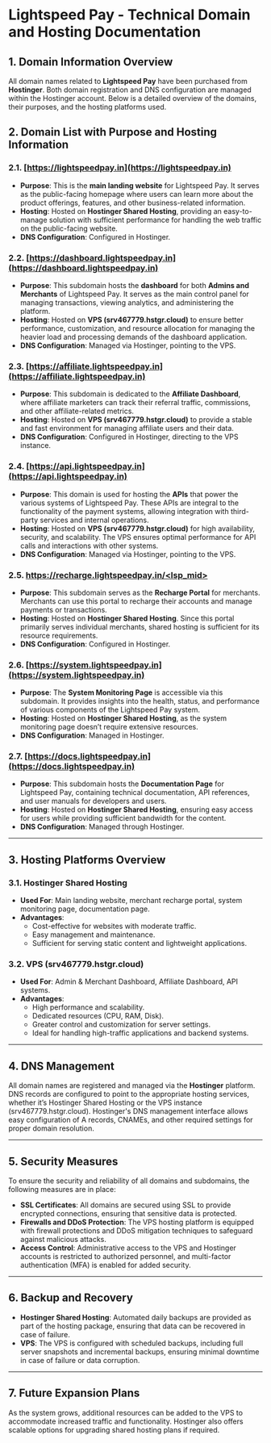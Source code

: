 # Lightspeed Pay - Technical Domain and Hosting Documentation

## 1. Domain Information Overview
All domain names related to **Lightspeed Pay** have been purchased from **Hostinger**. Both domain registration and DNS configuration are managed within the Hostinger account. Below is a detailed overview of the domains, their purposes, and the hosting platforms used.

## 2. Domain List with Purpose and Hosting Information

### 2.1. [https://lightspeedpay.in](https://lightspeedpay.in)
- **Purpose**: This is the **main landing website** for Lightspeed Pay. It serves as the public-facing homepage where users can learn more about the product offerings, features, and other business-related information.
- **Hosting**: Hosted on **Hostinger Shared Hosting**, providing an easy-to-manage solution with sufficient performance for handling the web traffic on the public-facing website.
- **DNS Configuration**: Configured in Hostinger.

### 2.2. [https://dashboard.lightspeedpay.in](https://dashboard.lightspeedpay.in)
- **Purpose**: This subdomain hosts the **dashboard** for both **Admins and Merchants** of Lightspeed Pay. It serves as the main control panel for managing transactions, viewing analytics, and administering the platform.
- **Hosting**: Hosted on **VPS (srv467779.hstgr.cloud)** to ensure better performance, customization, and resource allocation for managing the heavier load and processing demands of the dashboard application.
- **DNS Configuration**: Managed via Hostinger, pointing to the VPS.

### 2.3. [https://affiliate.lightspeedpay.in](https://affiliate.lightspeedpay.in)
- **Purpose**: This subdomain is dedicated to the **Affiliate Dashboard**, where affiliate marketers can track their referral traffic, commissions, and other affiliate-related metrics.
- **Hosting**: Hosted on **VPS (srv467779.hstgr.cloud)** to provide a stable and fast environment for managing affiliate users and their data.
- **DNS Configuration**: Configured in Hostinger, directing to the VPS instance.

### 2.4. [https://api.lightspeedpay.in](https://api.lightspeedpay.in)
- **Purpose**: This domain is used for hosting the **APIs** that power the various systems of Lightspeed Pay. These APIs are integral to the functionality of the payment systems, allowing integration with third-party services and internal operations.
- **Hosting**: Hosted on **VPS (srv467779.hstgr.cloud)** for high availability, security, and scalability. The VPS ensures optimal performance for API calls and interactions with other systems.
- **DNS Configuration**: Managed via Hostinger, pointing to the VPS.

### 2.5. [https://recharge.lightspeedpay.in/<lsp_mid>](https://recharge.lightspeedpay.in/<lsp_mid>)
- **Purpose**: This subdomain serves as the **Recharge Portal** for merchants. Merchants can use this portal to recharge their accounts and manage payments or transactions.
- **Hosting**: Hosted on **Hostinger Shared Hosting**. Since this portal primarily serves individual merchants, shared hosting is sufficient for its resource requirements.
- **DNS Configuration**: Configured in Hostinger.

### 2.6. [https://system.lightspeedpay.in](https://system.lightspeedpay.in)
- **Purpose**: The **System Monitoring Page** is accessible via this subdomain. It provides insights into the health, status, and performance of various components of the Lightspeed Pay system.
- **Hosting**: Hosted on **Hostinger Shared Hosting**, as the system monitoring page doesn’t require extensive resources.
- **DNS Configuration**: Managed in Hostinger.

### 2.7. [https://docs.lightspeedpay.in](https://docs.lightspeedpay.in)
- **Purpose**: This subdomain hosts the **Documentation Page** for Lightspeed Pay, containing technical documentation, API references, and user manuals for developers and users.
- **Hosting**: Hosted on **Hostinger Shared Hosting**, ensuring easy access for users while providing sufficient bandwidth for the content.
- **DNS Configuration**: Managed through Hostinger.

---

## 3. Hosting Platforms Overview

### 3.1. **Hostinger Shared Hosting**
- **Used For**: Main landing website, merchant recharge portal, system monitoring page, documentation page.
- **Advantages**:
  - Cost-effective for websites with moderate traffic.
  - Easy management and maintenance.
  - Sufficient for serving static content and lightweight applications.

### 3.2. **VPS (srv467779.hstgr.cloud)**
- **Used For**: Admin & Merchant Dashboard, Affiliate Dashboard, API systems.
- **Advantages**:
  - High performance and scalability.
  - Dedicated resources (CPU, RAM, Disk).
  - Greater control and customization for server settings.
  - Ideal for handling high-traffic applications and backend systems.
  
---

## 4. DNS Management

All domain names are registered and managed via the **Hostinger** platform. DNS records are configured to point to the appropriate hosting services, whether it’s Hostinger Shared Hosting or the VPS instance (srv467779.hstgr.cloud). Hostinger's DNS management interface allows easy configuration of A records, CNAMEs, and other required settings for proper domain resolution.

---

## 5. Security Measures

To ensure the security and reliability of all domains and subdomains, the following measures are in place:
- **SSL Certificates**: All domains are secured using SSL to provide encrypted connections, ensuring that sensitive data is protected.
- **Firewalls and DDoS Protection**: The VPS hosting platform is equipped with firewall protections and DDoS mitigation techniques to safeguard against malicious attacks.
- **Access Control**: Administrative access to the VPS and Hostinger accounts is restricted to authorized personnel, and multi-factor authentication (MFA) is enabled for added security.

---

## 6. Backup and Recovery

- **Hostinger Shared Hosting**: Automated daily backups are provided as part of the hosting package, ensuring that data can be recovered in case of failure.
- **VPS**: The VPS is configured with scheduled backups, including full server snapshots and incremental backups, ensuring minimal downtime in case of failure or data corruption.

---

## 7. Future Expansion Plans

As the system grows, additional resources can be added to the VPS to accommodate increased traffic and functionality. Hostinger also offers scalable options for upgrading shared hosting plans if required.

